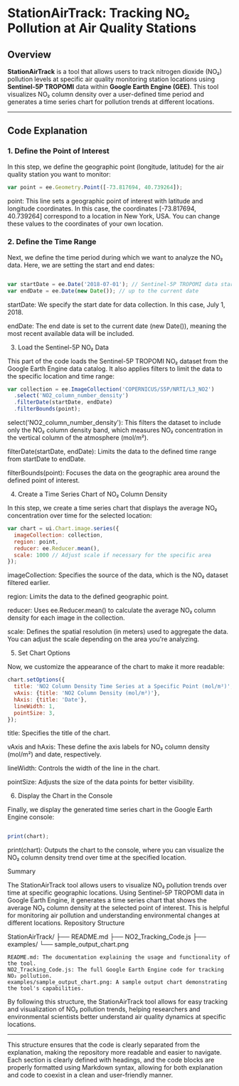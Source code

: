 # StationAirTrack: Tracking NO₂ Pollution at Air Quality Stations

## Overview

**StationAirTrack** is a tool that allows users to track nitrogen dioxide (NO₂) pollution levels at specific air quality monitoring station locations using **Sentinel-5P TROPOMI** data within **Google Earth Engine (GEE)**. This tool visualizes NO₂ column density over a user-defined time period and generates a time series chart for pollution trends at different locations.

---

## Code Explanation

### 1. **Define the Point of Interest**

In this step, we define the geographic point (longitude, latitude) for the air quality station you want to monitor:

```javascript
var point = ee.Geometry.Point([-73.817694, 40.739264]);
```
point: This line sets a geographic point of interest with latitude and longitude coordinates. In this case, the coordinates [-73.817694, 40.739264] correspond to a location in New York, USA. You can change these values to the coordinates of your own location.

### 2. Define the Time Range

Next, we define the time period during which we want to analyze the NO₂ data. Here, we are setting the start and end dates:

```javascript

var startDate = ee.Date('2018-07-01'); // Sentinel-5P TROPOMI data starts from July 2018
var endDate = ee.Date(new Date()); // up to the current date
```
startDate: We specify the start date for data collection. In this case, July 1, 2018.

endDate: The end date is set to the current date (new Date()), meaning the most recent available data will be included.

3. Load the Sentinel-5P NO₂ Data

This part of the code loads the Sentinel-5P TROPOMI NO₂ dataset from the Google Earth Engine data catalog. It also applies filters to limit the data to the specific location and time range:

```javascript
var collection = ee.ImageCollection('COPERNICUS/S5P/NRTI/L3_NO2')
  .select('NO2_column_number_density')
  .filterDate(startDate, endDate)
  .filterBounds(point);
```
select('NO2_column_number_density'): This filters the dataset to include only the NO₂ column density band, which measures NO₂ concentration in the vertical column of the atmosphere (mol/m²).

filterDate(startDate, endDate): Limits the data to the defined time range from startDate to endDate.

filterBounds(point): Focuses the data on the geographic area around the defined point of interest.

4. Create a Time Series Chart of NO₂ Column Density

In this step, we create a time series chart that displays the average NO₂ concentration over time for the selected location:

```javascript
var chart = ui.Chart.image.series({
  imageCollection: collection,
  region: point,
  reducer: ee.Reducer.mean(),
  scale: 1000 // Adjust scale if necessary for the specific area
});
```
imageCollection: Specifies the source of the data, which is the NO₂ dataset filtered earlier.

region: Limits the data to the defined geographic point.

reducer: Uses ee.Reducer.mean() to calculate the average NO₂ column density for each image in the collection.

scale: Defines the spatial resolution (in meters) used to aggregate the data. You can adjust the scale depending on the area you're analyzing.

5. Set Chart Options

Now, we customize the appearance of the chart to make it more readable:
```javascript
chart.setOptions({
  title: 'NO2 Column Density Time Series at a Specific Point (mol/m²)',
  vAxis: {title: 'NO2 Column Density (mol/m²)'},
  hAxis: {title: 'Date'},
  lineWidth: 1,
  pointSize: 3,
});
```
title: Specifies the title of the chart.
    
vAxis and hAxis: These define the axis labels for NO₂ column density (mol/m²) and date, respectively.

lineWidth: Controls the width of the line in the chart.
    
pointSize: Adjusts the size of the data points for better visibility.

6. Display the Chart in the Console

Finally, we display the generated time series chart in the Google Earth Engine console:
```javascript

print(chart);
```
print(chart): Outputs the chart to the console, where you can visualize the NO₂ column density trend over time at the specified location.

Summary

The StationAirTrack tool allows users to visualize NO₂ pollution trends over time at specific geographic locations. Using Sentinel-5P TROPOMI data in Google Earth Engine, it generates a time series chart that shows the average NO₂ column density at the selected point of interest. This is helpful for monitoring air pollution and understanding environmental changes at different locations.
Repository Structure

StationAirTrack/
  ├── README.md
  ├── NO2_Tracking_Code.js
  ├── examples/
      └── sample_output_chart.png

    README.md: The documentation explaining the usage and functionality of the tool.
    NO2_Tracking_Code.js: The full Google Earth Engine code for tracking NO₂ pollution.
    examples/sample_output_chart.png: A sample output chart demonstrating the tool's capabilities.

By following this structure, the StationAirTrack tool allows for easy tracking and visualization of NO₂ pollution trends, helping researchers and environmental scientists better understand air quality dynamics at specific locations.


---

This structure ensures that the code is clearly separated from the explanation, making the repository more readable and easier to navigate. Each section is clearly defined with headings, and the code blocks are properly formatted using Markdown syntax, allowing for both explanation and code to coexist in a clean and user-friendly manner.

